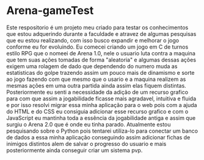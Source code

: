# Arena-gameTest

  Este respositorio é um projeto meu criado para testar os conhecimentos que estou adquerindo durante a faculdade e atravez de algumas pesquisas que eu estou realizando, com isso busco expandir e melhorar o jogo conforme eu for evoluindo.
  Eu comecei criando um jogo em C de turnos estilo RPG que o nomeei de Arena 1.0, nele o usuario luta contra a maquina que tem suas ações tomadas de forma "aleatoria" e algumas dessas ações exigem uma rolagem de dado que dependendo do numero muda as estatisticas do golpe trazendo assim um pouco mais de dinamismo e sorte ao jogo fazendo com que mesmo que o usario e a maquina realizem as mesmas ações em uma outra partida ainda assim elas fiquem distintas.
  Posteriormente eu senti a necessidade da adição de um recurso grafico para com que assim a jogabilidade ficasse mais agradavel, intuitiva e fluida e por isso resolvi migrar essa minha aplicação para o web pois com a ajuda do HTML e do CSS eu consiguia adicionar esse recurso grafico e com o JavaScript eu mantinha toda a essência da jogabilidade antiga e assim que surgiu o Arena 2.0 que é onde eu tinha parado.
  Atualmente estou pesquisando sobre o Python pois tentarei utiliza-lo para conectar um banco de dados a essa minha aplicação conseguindo assim adicionar fichas de inimigos distintos alem de salvar o progresso do usuario e mais posteriormente ainda conseguir criar um sistema pvp.
